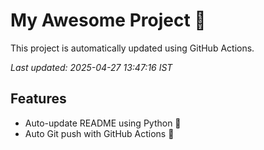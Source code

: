 # My Awesome Project 🚀

This project is automatically updated using GitHub Actions.

_Last updated: 2025-04-27 13:47:16 IST_

## Features
- Auto-update README using Python 🐍
- Auto Git push with GitHub Actions 🤖
